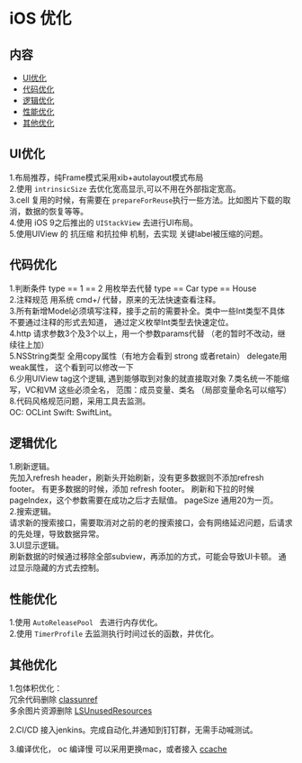 # **iOS 优化**

## **内容**
- [UI优化](#ui优化)
- [代码优化](#代码优化)
- [逻辑优化](#逻辑优化)
- [性能优化](#性能优化)
- [其他优化](#其他优化)


## **UI优化**
1.布局推荐，纯Frame模式采用xib+autolayout模式布局  
2.使用  ```intrinsicSize``` 去优化宽高显示,可以不用在外部指定宽高。  
3.cell 复用的时候，有需要在 ```prepareForReuse```执行一些方法。比如图片下载的取消，数据的恢复等等。  
4.使用 iOS 9之后推出的 ```UIStackView``` 去进行UI布局。  
5.使用UIView 的 抗压缩 和抗拉伸 机制，去实现 关键label被压缩的问题。


## **代码优化**
1.判断条件 type == 1 == 2 用枚举去代替
type == Car   type == House  
2.注释规范 用系统 cmd+/ 代替，原来的无法快速查看注释。  
3.所有新增Model必须填写注释，接手之前的需要补全。类中一些Int类型不具体不要通过注释的形式去知道，
通过定义枚举Int类型去快速定位。   
4.http 请求参数3个及3个以上，用一个参数params代替 （老的暂时不改动，继续往上加）  
5.NSString类型 全用copy属性（有地方会看到 strong 或者retain）     delegate用weak属性， 这个看到可以修改一下  
6.少用UIView  tag这个逻辑, 遇到能够取到对象的就直接取对象
7.类名统一不能缩写，VC和VM 这些必须全名，
范围：成员变量、类名
（局部变量命名可以缩写）  
8.代码风格规范问题，采用工具去监测。  
OC: OCLint  Swift: SwiftLint。   


## **逻辑优化**
1.刷新逻辑。  
先加入refresh header，刷新头开始刷新，没有更多数据则不添加refresh footer。
有更多数据的时候，添加 refresh footer。
刷新和下拉的时候pageIndex，这个参数需要在成功之后才去赋值。
pageSize 通用20为一页。  
2.搜索逻辑。  
请求新的搜索接口，需要取消对之前的老的搜索接口，会有网络延迟问题，后请求的先处理，导致数据异常。  
3.UI显示逻辑。  
刷新数据的时候通过移除全部subview，再添加的方式，可能会导致UI卡顿。
通过显示隐藏的方式去控制。


## **性能优化**
1.使用 ```AutoReleasePool ``` 去进行内存优化。  
2.使用 ```TimerProfile``` 去监测执行时间过长的函数，并优化。


## **其他优化**
1.包体积优化：  
冗余代码删除 [classunref](https://github.com/xuezhulian/classunref)  
多余图片资源删除 [LSUnusedResources](https://github.com/tinymind/LSUnusedResources)

2.CI/CD 接入jenkins。完成自动化,并通知到钉钉群，无需手动喊测试。

3.编译优化， oc 编译慢 可以采用更换mac，或者接入 [ccache](https://ccache.dev/)
